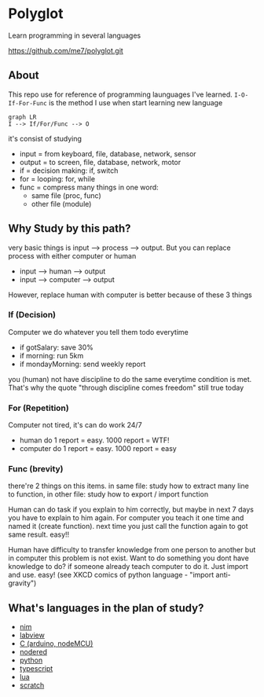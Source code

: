 # Polyglot
Learn programming in several languages

https://github.com/me7/polyglot.git

## About
This repo use for reference of programming launguages I've learned.
`I-O-If-For-Func` is the method I use when start learning new language

```mermaid
graph LR
I --> If/For/Func --> O
```
it's consist of studying
- input = from keyboard, file, database, network, sensor
- output = to screen, file, database, network, motor
- if = decision making: if, switch
- for = looping: for, while
- func = compress many things in one word: 
  - same file (proc, func)
  - other file (module)


## Why Study by this path?
very basic things is input --> process --> output. But you can replace process with either computer or human
  - input --> human --> output
  - input --> computer --> output

However, replace human with computer is better because of these 3 things

### If (Decision)
Computer we do whatever you tell them todo everytime
- if gotSalary: save 30%
- if morning: run 5km
- if mondayMorning: send weekly report

you (human) not have discipline to do the same everytime condition is met. That's why the quote "through discipline comes freedom" still true today

### For (Repetition)
Computer not tired, it's can do work 24/7
- human do 1 report = easy. 1000 report = WTF!
- computer do 1 report = easy. 1000 report = easy

### Func (brevity)
there're 2 things on this items. in same file: study how to extract many line to function, in other file: study how to export / import function

Human can do task if you explain to him correctly, but maybe in next 7 days you have to explain to him again. For computer you teach it one time and named it (create function). next time you just call the function again to got same result. easy!!

Human have difficulty to transfer knowledge from one person to another but in computer this problem is not exist. Want to do something you dont have knowledge to do? if someone already teach computer to do it. Just import and use. easy!
(see XKCD comics of python language - "import anti-gravity")


## What's languages in the plan of study?
- [nim](./nim/)
- [labview](./labview)
- [C (arduino, nodeMCU)](./c)
- [nodered](./nodered)
- [python](./nim/)
- [typescript](./nim/)
- [lua](./nim/)
- [scratch](./nim/)
